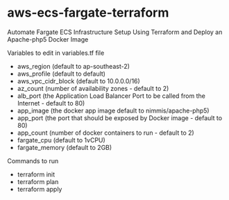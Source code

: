 # aws-ecs-fargate-terraform
Automate Fargate ECS Infrastructure Setup Using Terraform and Deploy an Apache-php5 Docker Image

Variables to edit in variables.tf file
- aws_region (default to ap-southeast-2)
- aws_profile (default to default)
- aws_vpc_cidr_block (default to 10.0.0.0/16)
- az_count (number of availability zones - default to 2)
- alb_port (the Application Load Balancer Port to be called from the Internet - default to 80)
- app_image (the docker app image default to nimmis/apache-php5)
- app_port (the port that should be exposed by Docker image - default to 80)
- app_count (number of docker containers to run - default to 2)
- fargate_cpu (default to 1vCPU)    
- fargate_memory (default to 2GB)

Commands to run
- terraform init
- terraform plan
- terraform apply